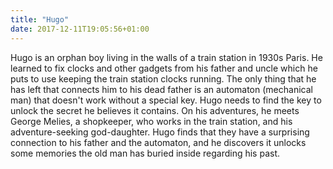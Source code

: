 ```yaml
---
title: "Hugo"
date: 2017-12-11T19:05:56+01:00
---
```


Hugo is an orphan boy living in the walls of a train station in 1930s Paris. He learned to fix clocks and other gadgets from his father and uncle which he puts to use keeping the train station clocks running. The only thing that he has left that connects him to his dead father is an automaton (mechanical man) that doesn't work without a special key. Hugo needs to find the key to unlock the secret he believes it contains. On his adventures, he meets George Melies, a shopkeeper, who works in the train station, and his adventure-seeking god-daughter. Hugo finds that they have a surprising connection to his father and the automaton, and he discovers it unlocks some memories the old man has buried inside regarding his past.